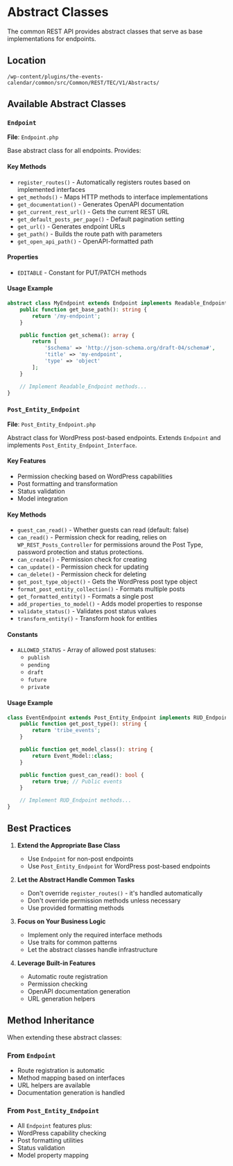 # Abstract Classes

The common REST API provides abstract classes that serve as base implementations for endpoints.

## Location

`/wp-content/plugins/the-events-calendar/common/src/Common/REST/TEC/V1/Abstracts/`

## Available Abstract Classes

### `Endpoint`

**File**: `Endpoint.php`

Base abstract class for all endpoints. Provides:

#### Key Methods

- `register_routes()` - Automatically registers routes based on implemented interfaces
- `get_methods()` - Maps HTTP methods to interface implementations
- `get_documentation()` - Generates OpenAPI documentation
- `get_current_rest_url()` - Gets the current REST URL
- `get_default_posts_per_page()` - Default pagination setting
- `get_url()` - Generates endpoint URLs
- `get_path()` - Builds the route path with parameters
- `get_open_api_path()` - OpenAPI-formatted path

#### Properties

- `EDITABLE` - Constant for PUT/PATCH methods

#### Usage Example

```php
abstract class MyEndpoint extends Endpoint implements Readable_Endpoint {
    public function get_base_path(): string {
        return '/my-endpoint';
    }

    public function get_schema(): array {
        return [
            '$schema' => 'http://json-schema.org/draft-04/schema#',
            'title' => 'my-endpoint',
            'type' => 'object'
        ];
    }

    // Implement Readable_Endpoint methods...
}
```

### `Post_Entity_Endpoint`

**File**: `Post_Entity_Endpoint.php`

Abstract class for WordPress post-based endpoints. Extends `Endpoint` and implements `Post_Entity_Endpoint_Interface`.

#### Key Features

- Permission checking based on WordPress capabilities
- Post formatting and transformation
- Status validation
- Model integration

#### Key Methods

- `guest_can_read()` - Whether guests can read (default: false)
- `can_read()` - Permission check for reading, relies on `WP_REST_Posts_Controller` for permissions around the Post Type, password protection and status protections.
- `can_create()` - Permission check for creating
- `can_update()` - Permission check for updating
- `can_delete()` - Permission check for deleting
- `get_post_type_object()` - Gets the WordPress post type object
- `format_post_entity_collection()` - Formats multiple posts
- `get_formatted_entity()` - Formats a single post
- `add_properties_to_model()` - Adds model properties to response
- `validate_status()` - Validates post status values
- `transform_entity()` - Transform hook for entities

#### Constants

- `ALLOWED_STATUS` - Array of allowed post statuses:
  - `publish`
  - `pending`
  - `draft`
  - `future`
  - `private`

#### Usage Example

```php
class EventEndpoint extends Post_Entity_Endpoint implements RUD_Endpoint {
    public function get_post_type(): string {
        return 'tribe_events';
    }

    public function get_model_class(): string {
        return Event_Model::class;
    }

    public function guest_can_read(): bool {
        return true; // Public events
    }

    // Implement RUD_Endpoint methods...
}
```

## Best Practices

1. **Extend the Appropriate Base Class**
   - Use `Endpoint` for non-post endpoints
   - Use `Post_Entity_Endpoint` for WordPress post-based endpoints

2. **Let the Abstract Handle Common Tasks**
   - Don't override `register_routes()` - it's handled automatically
   - Don't override permission methods unless necessary
   - Use provided formatting methods

3. **Focus on Your Business Logic**
   - Implement only the required interface methods
   - Use traits for common patterns
   - Let the abstract classes handle infrastructure

4. **Leverage Built-in Features**
   - Automatic route registration
   - Permission checking
   - OpenAPI documentation generation
   - URL generation helpers

## Method Inheritance

When extending these abstract classes:

### From `Endpoint`

- Route registration is automatic
- Method mapping based on interfaces
- URL helpers are available
- Documentation generation is handled

### From `Post_Entity_Endpoint`

- All `Endpoint` features plus:
- WordPress capability checking
- Post formatting utilities
- Status validation
- Model property mapping
